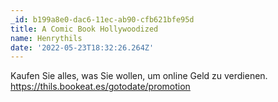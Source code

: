 ```yaml
---
_id: b199a8e0-dac6-11ec-ab90-cfb621bfe95d
title: A Comic Book Hollywoodized
name: Henrythils
date: '2022-05-23T18:32:26.264Z'
---
```

Kaufen Sie alles, was Sie wollen, um online Geld zu verdienen. https://thils.bookeat.es/gotodate/promotion
